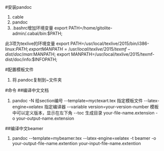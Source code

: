 #安装pandoc
1. cable
1. pandoc
1. .bashrc增加环境变量
export PATH=/home/gitolite-admin/.cabal/bin:$PATH;

此3项为texlive的环境变量
export PATH=/usr/local/texlive/2015/bin/i386-linux:$PATH; 
export MANPATH=/usr/local/texlive/2015/texmf-dist/doc/man:$MANPATH; 
export MANPATH=/usr/local/texlive/2015/texmf-dist/doc/info:$INFOPATH; 

#配置模板文件
1. 将.pandoc复制到~文件夹

#命令
##编译中文文档
1. pandoc 
-N 给section编号
--template=myctexart.tex 指定模板文件
--latex-engine=xelatex  指定编译器
--variable version=your-version-number 模板中可以定义版本，显示在左下角 
--toc 生成目录
your-file-name.extension -o your-output-name.extension

##编译中文beamer
1. pandoc 
--template=mybeamer.tex 
--latex-engine=xelatex 
-t beamer
-o your-output-file-name.extention
your-input-file-name.extention 
